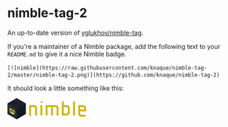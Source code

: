 # nimble-tag-2
An up-to-date version of [yglukhov/nimble-tag](https://github.com/yglukhov/nimble-tag).

If you're a maintainer of a Nimble package, add the following text to your `README.md` to give it a nice Nimble badge.
```
[![nimble](https://raw.githubusercontent.com/knaque/nimble-tag-2/master/nimble-tag-2.png)](https://github.com/knaque/nimble-tag-2)
```

It should look a little something like this:

[![nimble](https://raw.githubusercontent.com/knaque/nimble-tag-2/master/nimble-tag-2.png)](https://github.com/knaque/nimble-tag-2)